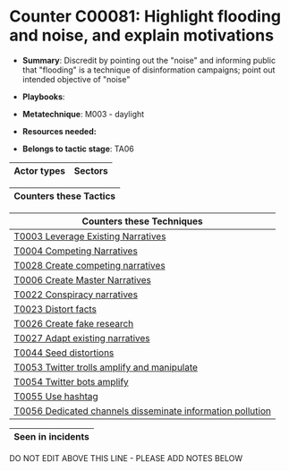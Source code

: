 # Counter C00081: Highlight flooding and noise, and explain motivations

* **Summary**: Discredit by pointing out the "noise" and informing public that "flooding" is a technique of disinformation campaigns; point out intended objective of "noise"

* **Playbooks**: 

* **Metatechnique**: M003 - daylight

* **Resources needed:** 

* **Belongs to tactic stage**: TA06


| Actor types | Sectors |
| ----------- | ------- |



| Counters these Tactics |
| ---------------------- |



| Counters these Techniques |
| ------------------------- |
| [T0003 Leverage Existing Narratives](../generated_pages/techniques/T0003.md) |
| [T0004 Competing Narratives](../generated_pages/techniques/T0004.md) |
| [T0028 Create competing narratives](../generated_pages/techniques/T0028.md) |
| [T0006 Create Master Narratives](../generated_pages/techniques/T0006.md) |
| [T0022 Conspiracy narratives](../generated_pages/techniques/T0022.md) |
| [T0023 Distort facts](../generated_pages/techniques/T0023.md) |
| [T0026 Create fake research](../generated_pages/techniques/T0026.md) |
| [T0027 Adapt existing narratives](../generated_pages/techniques/T0027.md) |
| [T0044 Seed distortions](../generated_pages/techniques/T0044.md) |
| [T0053 Twitter trolls amplify and manipulate](../generated_pages/techniques/T0053.md) |
| [T0054 Twitter bots amplify](../generated_pages/techniques/T0054.md) |
| [T0055 Use hashtag](../generated_pages/techniques/T0055.md) |
| [T0056 Dedicated channels disseminate information pollution](../generated_pages/techniques/T0056.md) |



| Seen in incidents |
| ----------------- |


DO NOT EDIT ABOVE THIS LINE - PLEASE ADD NOTES BELOW